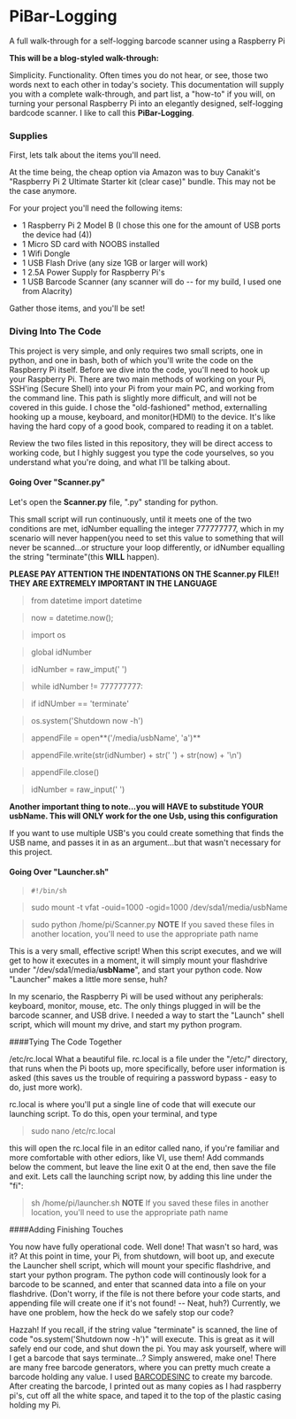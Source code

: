 # PiBar-Logging
A full walk-through for a self-logging barcode scanner using a Raspberry Pi

**This will be a blog-styled walk-through:**

Simplicity. Functionality.  Often times you do not hear, or see, those two words next to each other in today's society.
This documentation will supply you with a complete walk-through, and part list, a "how-to" if you will, on turning your personal Raspberry Pi into an elegantly designed, self-logging bardcode scanner.  I like to call this **PiBar-Logging**.


### Supplies

First, lets talk about the items you'll need.

At the time being, the cheap option via Amazon was to buy Canakit's "Raspberry Pi 2 Ultimate Starter kit (clear case)" bundle. This may not be the case anymore.

For your project you'll need the following items:
  
  * 1  Raspberry Pi 2 Model B (I chose this one for the amount of USB ports the device had (4))
  * 1  Micro SD card with NOOBS installed
  * 1  Wifi Dongle
  * 1  USB Flash Drive (any size 1GB or larger will work)
  * 1  2.5A Power Supply for Raspberry Pi's
  * 1  USB Barcode Scanner (any scanner will do -- for my build, I used one from Alacrity)
  
Gather those items, and you'll be set!  

### Diving Into The Code


This project is very simple, and only requires two small scripts, one in python, and one in bash, both of which you'll write the code on the Raspberry Pi itself. Before we dive into the code, you'll need to hook up your Raspberry Pi.  There are two main methods of working on your Pi, SSH'ing (Secure Shell) into your Pi from your main PC, and working from the command line.  This path is slightly more difficult, and will not be covered in this guide.  I chose the "old-fashioned" method, externalling hooking up a mouse, keyboard, and monitor(HDMI) to the device.  It's like having the hard copy of a good book, compared to reading it on a tablet.


Review the two files listed in this repository, they will be direct access to working code, but I highly suggest you type the code yourselves, so you understand what you're doing, and what I'll be talking about.

#### Going Over "Scanner.py"
Let's open the **Scanner.py** file, ".py" standing for python.  

This small script will run continuously, until it meets one of the two conditions are met, idNumber equalling the integer 777777777, which in my scenario will never happen(you need to set this value to something that will never be scanned...or structure your loop differently, or idNumber equalling the string "terminate"(this **WILL** happen).

**PLEASE PAY ATTENTION THE INDENTATIONS ON THE Scanner.py FILE!! THEY ARE EXTREMELY IMPORTANT IN THE LANGUAGE**


> from datetime import datetime

> now = datetime.now(); 

> import os 

> global idNumber

> idNumber = raw_imput(' ')

> while idNumber != 777777777:

>   if idNUmber == 'terminate' 

>   os.system('Shutdown now -h')

> 	appendFile = open**('/media/usbName', 'a')**  

> 	appendFile.write(str(idNumber) + str(' ') + str(now) + '\n')

> 	appendFile.close()

> 	idNumber = raw_input(' ')

**Another important thing to note...you will HAVE to substitude YOUR usbName.  This will ONLY work for the one Usb, using this configuration**

If you want to use multiple USB's you could create something that finds the USB name, and passes it in as an argument...but that wasn't necessary for this project.

#### Going Over "Launcher.sh"

>`#!/bin/sh`

>sudo mount -t vfat -ouid=1000 -ogid=1000 /dev/sda1/media/usbName

>sudo python /home/pi/Scanner.py 
**NOTE**  If you saved these files in another location, you'll need to use the appropriate path name

This is a very small, effective script!  When this script executes, and we will get to how it executes in a moment, it will simply mount your flashdrive under "/dev/sda1/media/**usbName**", and start your python code.  Now "Launcher" makes a little more sense, huh?

In my scenario, the Raspberry Pi will be used without any peripherals: keyboard, monitor, mouse, etc.  The only things plugged in will be the barcode scanner, and USB drive.  I needed a way to start the "Launch" shell script, which will mount my drive, and start my python program.

####Tying The Code Together

/etc/rc.local
What a beautiful file.  rc.local is a file under the "/etc/" directory, that runs when the Pi boots up, more specifically, before user information is asked (this saves us the trouble of requiring a password bypass - easy to do, just more work).

rc.local is where you'll put a single line of code that will execute our launching script. To do this, open your terminal, and type

>sudo nano /etc/rc.local

this will open the rc.local file in an editor called nano, if you're familiar and more comfortable with other ediors, like VI, use them! Add commands below the comment, but leave the line exit 0 at the end, then save the file and exit.  Lets call the launching script now, by adding this line under the "fi":

>sh /home/pi/launcher.sh
**NOTE**  If you saved these files in another location, you'll need to use the appropriate path name

####Adding Finishing Touches

You now have fully operational code.  Well done! That wasn't so hard, was it?  At this point in time, your Pi, from shutdown, will boot up, and execute the Launcher shell script, which will mount your specific flashdrive, and start your python program.  The python code will continously look for a barcode to be scanned, and enter that scanned data into a file on your flashdrive. (Don't worry, if the file is not there before your code starts, and appending file will create one if it's not found! -- Neat, huh?) Currently, we have one problem, how the heck do we safely stop our code? 

Hazzah! If you recall, if the string value "terminate" is scanned, the line of code "os.system('Shutdown now -h')" will execute.  This is great as it will safely end our code, and shut down the pi. You may ask yourself, where will I get a barcode that says terminate...?  Simply answered, make one!  There are many free barcode generators, where you can pretty much create a barcode holding any value.  I used [BARCODESINC](https://www.barcodesinc.com/generator/index.php) to create my barcode.  After creating the barcode, I printed out as many copies as I had raspberry pi's, cut off all the white space, and taped it to the top of the plastic casing holding my Pi.

